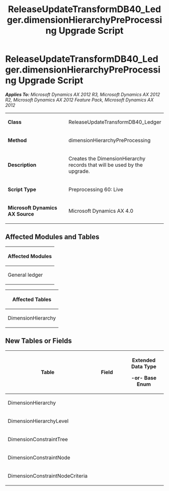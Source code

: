 ﻿---
title: ReleaseUpdateTransformDB40_Ledger.dimensionHierarchyPreProcessing Upgrade Script
TOCTitle: ReleaseUpdateTransformDB40_Ledger.dimensionHierarchyPreProcessing Upgrade Script
ms:assetid: a3bdda7d-ed89-f5f5-e454-8a7189c6b373
ms:mtpsurl: https://msdn.microsoft.com/en-us/library/JJ736765(v=AX.60)
ms:contentKeyID: 49710197
ms.date: 05/18/2015
mtps_version: v=AX.60
---

# ReleaseUpdateTransformDB40\_Ledger.dimensionHierarchyPreProcessing Upgrade Script 


_**Applies To:** Microsoft Dynamics AX 2012 R3, Microsoft Dynamics AX 2012 R2, Microsoft Dynamics AX 2012 Feature Pack, Microsoft Dynamics AX 2012_

<table>
<colgroup>
<col style="width: 50%" />
<col style="width: 50%" />
</colgroup>
<tbody>
<tr class="odd">
<td><p><strong>Class</strong></p></td>
<td><p>ReleaseUpdateTransformDB40_Ledger</p></td>
</tr>
<tr class="even">
<td><p><strong>Method</strong></p></td>
<td><p>dimensionHierarchyPreProcessing</p></td>
</tr>
<tr class="odd">
<td><p><strong>Description</strong></p></td>
<td><p>Creates the DimensionHierarchy records that will be used by the upgrade.</p></td>
</tr>
<tr class="even">
<td><p><strong>Script Type</strong></p></td>
<td><p>Preprocessing 60: Live</p></td>
</tr>
<tr class="odd">
<td><p><strong>Microsoft Dynamics AX Source</strong></p></td>
<td><p>Microsoft Dynamics AX 4.0</p></td>
</tr>
</tbody>
</table>


## Affected Modules and Tables

<table>
<colgroup>
<col style="width: 100%" />
</colgroup>
<thead>
<tr class="header">
<th><p>Affected Modules</p></th>
</tr>
</thead>
<tbody>
<tr class="odd">
<td><p>General ledger</p></td>
</tr>
</tbody>
</table>


<table>
<colgroup>
<col style="width: 100%" />
</colgroup>
<thead>
<tr class="header">
<th><p>Affected Tables</p></th>
</tr>
</thead>
<tbody>
<tr class="odd">
<td><p>DimensionHierarchy</p></td>
</tr>
</tbody>
</table>


## New Tables or Fields

<table>
<colgroup>
<col style="width: 33%" />
<col style="width: 33%" />
<col style="width: 33%" />
</colgroup>
<thead>
<tr class="header">
<th><p>Table</p></th>
<th><p>Field</p></th>
<th><p>Extended Data Type</p>
<p>-or- Base Enum</p></th>
</tr>
</thead>
<tbody>
<tr class="odd">
<td><p>DimensionHierarchy</p></td>
<td><p></p></td>
<td><p></p></td>
</tr>
<tr class="even">
<td><p>DimensionHierarchyLevel</p></td>
<td><p></p></td>
<td><p></p></td>
</tr>
<tr class="odd">
<td><p>DimensionConstraintTree</p></td>
<td><p></p></td>
<td><p></p></td>
</tr>
<tr class="even">
<td><p>DimensionConstraintNode</p></td>
<td><p></p></td>
<td><p></p></td>
</tr>
<tr class="odd">
<td><p>DimensionConstraintNodeCriteria</p></td>
<td><p></p></td>
<td><p></p></td>
</tr>
</tbody>
</table>

  


